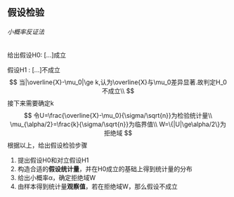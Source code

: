 ## 假设检验

###### 小概率反证法

给出假设H0: [...]成立

假设H1 : [...]不成立
$$
当|\overline{X}-\mu_0|\ge k,认为\overline{X}与\mu_0差异显著.故判定H_0不成立\\
$$
接下来需要确定k
$$
令U=\frac{\overline{X}-\mu_0}{\sigma/\sqrt{n}}为检验统计量\\
\mu_{\alpha/2}=\frac{k}{\sigma/\sqrt{n}}为临界值\\
W=\{|U|\ge\alpha/2\}为拒绝域
$$
根据以上，给出假设检验步骤

1. 提出假设H0和对立假设H1
2. 构造合适的**假设统计量**，并在H0成立的基础上得到统计量的分布
3. 给出小概率α，确定拒绝域W
4. 由样本得到统计量**观察值**，若在拒绝域W，那么假设不成立

